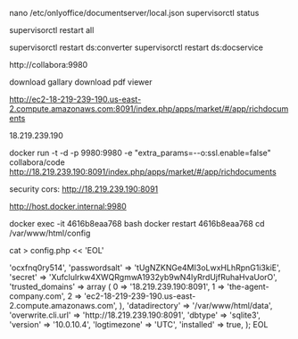 nano /etc/onlyoffice/documentserver/local.json
supervisorctl status

supervisorctl restart all

supervisorctl restart ds:converter
supervisorctl restart ds:docservice


http://collabora:9980

download gallary
download pdf viewer

http://ec2-18-219-239-190.us-east-2.compute.amazonaws.com:8091/index.php/apps/market/#/app/richdocuments

18.219.239.190

docker run -t -d -p 9980:9980 -e "extra_params=--o:ssl.enable=false" collabora/code
http://18.219.239.190:8091/index.php/apps/market/#/app/richdocuments

security cors:
http://18.219.239.190:8091	

http://host.docker.internal:9980

docker exec -it 4616b8eaa768 bash
docker restart 4616b8eaa768
cd /var/www/html/config



cat > config.php << 'EOL'
<?php
$CONFIG = array (
  'instanceid' => 'ocxfnq0ry514',
  'passwordsalt' => 'tUgNZKNGe4MI3oLwxHLhRpnG1i3kiE',
  'secret' => 'Xufclulrkw4XWQRgmwA1932yb9wN4lyRrdUjfRuhaHvaUorO',
  'trusted_domains' => 
  array (
    0 => '18.219.239.190:8091',
    1 => 'the-agent-company.com',
    2 => 'ec2-18-219-239-190.us-east-2.compute.amazonaws.com',
  ),
  'datadirectory' => '/var/www/html/data',
  'overwrite.cli.url' => 'http://18.219.239.190:8091',
  'dbtype' => 'sqlite3',
  'version' => '10.0.10.4',
  'logtimezone' => 'UTC',
  'installed' => true,
);
EOL

